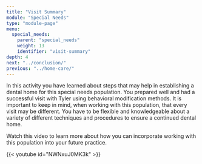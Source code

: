 ```yaml
---
title: "Visit Summary"
module: "Special Needs"
type: "module-page"
menu:
  special_needs:
    parent: "special_needs"
    weight: 13
    identifier: "visit-summary"
depth: 4
next: "../conclusion/"
previous: "../home-care/"
---
```

<div class="pageblock"><p>In this activity you have learned about steps that may help in establishing a dental home for this special needs population.  You prepared well and had a successful visit with Tyler using behavioral modification methods.  It is important to keep in mind, when working with this population, that every visit may be different.  You have to be flexible and knowledgeable about a variety of different techniques and procedures to ensure a continued dental home.</p>
<p>Watch this video to learn more about how you can incorporate working with this population into your future practice.</p>
</div><div class="pageblock">
{{< youtube id="NWNxuJ0MK3k" >}}</div>